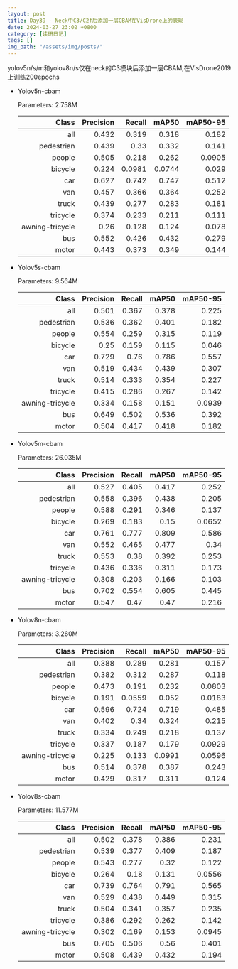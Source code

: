 ```yaml
---
layout: post
title: Day39 - Neck中C3/C2f后添加一层CBAM在VisDrone上的表现
date: 2024-03-27 23:02 +0800
category: [读研日记]
tags: []
img_path: "/assets/img/posts/"
---
```


yolov5n/s/m和yolov8n/s仅在neck的C3模块后添加一层CBAM,在VisDrone2019上训练200epochs

- Yolov5n-cbam

    Parameters: 2.758M

    |                Class|  Precision|     Recall|      mAP50|   mAP50-95|
    |                 ---:|       ---:|       ---:|       ---:|       ---:|
    |                  all|      0.432|      0.319|      0.318|      0.182|
    |           pedestrian|      0.439|       0.33|      0.332|      0.141|
    |               people|      0.505|      0.218|      0.262|     0.0905|
    |              bicycle|      0.224|     0.0981|     0.0744|      0.029|
    |                  car|      0.627|      0.742|      0.747|      0.512|
    |                  van|      0.457|      0.366|      0.364|      0.252|
    |                truck|      0.439|      0.277|      0.283|      0.181|
    |             tricycle|      0.374|      0.233|      0.211|      0.111|
    |      awning-tricycle|       0.26|      0.128|      0.124|      0.078|
    |                  bus|      0.552|      0.426|      0.432|      0.279|
    |                motor|      0.443|      0.373|      0.349|      0.144|

- Yolov5s-cbam

    Parameters: 9.564M

    |                Class|  Precision|     Recall|      mAP50|   mAP50-95|
    |                 ---:|       ---:|       ---:|       ---:|       ---:|
    |                  all|      0.501|      0.367|      0.378|      0.225|
    |           pedestrian|      0.536|      0.362|      0.401|      0.182|
    |               people|      0.554|      0.259|      0.315|      0.119|
    |              bicycle|       0.25|      0.159|      0.115|      0.046|
    |                  car|      0.729|       0.76|      0.786|      0.557|
    |                  van|      0.519|      0.434|      0.439|      0.307|
    |                truck|      0.514|      0.333|      0.354|      0.227|
    |             tricycle|      0.415|      0.286|      0.267|      0.142|
    |      awning-tricycle|      0.334|      0.158|      0.151|     0.0939|
    |                  bus|      0.649|      0.502|      0.536|      0.392|
    |                motor|      0.504|      0.417|      0.418|      0.182|

- Yolov5m-cbam

    Parameters: 26.035M

    |                Class|  Precision|     Recall|      mAP50|   mAP50-95|
    |                 ---:|       ---:|       ---:|       ---:|       ---:|
    |                  all|      0.527|      0.405|      0.417|      0.252|
    |           pedestrian|      0.558|      0.396|      0.438|      0.205|
    |               people|      0.588|      0.291|      0.346|      0.137|
    |              bicycle|      0.269|      0.183|       0.15|     0.0652|
    |                  car|      0.761|      0.777|      0.809|      0.586|
    |                  van|      0.552|      0.465|      0.477|       0.34|
    |                truck|      0.553|       0.38|      0.392|      0.253|
    |             tricycle|      0.436|      0.336|      0.311|      0.173|
    |      awning-tricycle|      0.308|      0.203|      0.166|      0.103|
    |                  bus|      0.702|      0.554|      0.605|      0.445|
    |                motor|      0.547|       0.47|       0.47|      0.216|

- Yolov8n-cbam

    Parameters: 3.260M

    |                Class|  Precision|     Recall|      mAP50|   mAP50-95|
    |                 ---:|       ---:|       ---:|       ---:|       ---:|
    |                  all|      0.388|      0.289|      0.281|      0.157|
    |           pedestrian|      0.382|      0.312|      0.287|      0.118|
    |               people|      0.473|      0.191|      0.232|     0.0803|
    |              bicycle|      0.191|     0.0559|      0.052|     0.0183|
    |                  car|      0.596|      0.724|      0.719|      0.485|
    |                  van|      0.402|       0.34|      0.324|      0.215|
    |                truck|      0.334|      0.249|      0.218|      0.137|
    |             tricycle|      0.337|      0.187|      0.179|     0.0929|
    |      awning-tricycle|      0.225|      0.133|     0.0991|     0.0596|
    |                  bus|      0.514|      0.378|      0.387|      0.243|
    |                motor|      0.429|      0.317|      0.311|      0.124|

- Yolov8s-cbam

    Parameters: 11.577M

    |                Class|  Precision|     Recall|      mAP50|   mAP50-95|
    |                 ---:|       ---:|       ---:|       ---:|       ---:|
    |                  all|      0.502|      0.378|      0.386|      0.231|
    |           pedestrian|      0.539|      0.377|      0.409|      0.187|
    |               people|      0.543|      0.277|       0.32|      0.122|
    |              bicycle|      0.264|       0.18|      0.131|     0.0556|
    |                  car|      0.739|      0.764|      0.791|      0.565|
    |                  van|      0.529|      0.438|      0.449|      0.315|
    |                truck|      0.504|      0.341|      0.357|      0.235|
    |             tricycle|      0.386|      0.292|      0.262|      0.142|
    |      awning-tricycle|      0.302|      0.169|      0.153|     0.0945|
    |                  bus|      0.705|      0.506|       0.56|      0.401|
    |                motor|      0.508|      0.439|      0.432|      0.194|
